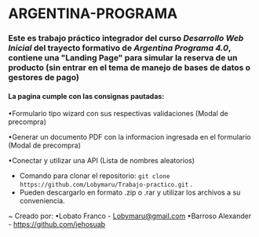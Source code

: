 # ARGENTINA-PROGRAMA

### Este es trabajo práctico integrador del curso *Desarrollo Web Inicial* del trayecto formativo de *Argentina Programa 4.0*, contiene una "Landing Page" para simular la reserva de un producto (sin entrar en el tema de manejo de bases de datos o gestores de pago)

#### La pagina cumple con las consignas pautadas:
•Formulario tipo wizard con sus respectivas validaciones (Modal de precompra)

•Generar un documento PDF con la informacion ingresada en el formulario (Modal de precompra)

•Conectar y utilizar una API (Lista de nombres aleatorios)


* Comando para clonar el repositorio: `git clone https://github.com/Lobymaru/Trabajo-practico.git` .
* Pueden descargarlo en formato .zip o .rar y utilizar los archivos a su conveniencia.



~ Creado por:
  •Lobato Franco - Lobymaru@gmail.com 
  •Barroso Alexander - https://github.com/jehosuab
